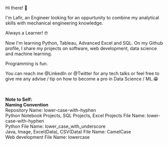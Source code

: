 Hi there! 👋


I'm Lafir, an Engineer looking for an oppurtunity to combine my analytical skills with mechanical engineering knowledge.


Always a Learner! 🤓


Now I'm learning Python, Tableau, Advanced Excel and SQL. 
On my Github profile, I share my projects on software,
web development, data science and machine learning. 


Programming is fun. 


You can reach me @LinkedIn or @Twitter 
for any tech talks or feel free to give 
me any advise / tip on how to become a pro in Data Science / ML.😁 

<br><br>
**Note to Self:**<br>
**Naming Convention**<br>
Repository Name: lower-case-with-hyphen<br>
Python Notebook Projects, SQL Projects, Excel Projects File Name: lower-case-with-hyphen<br>
Python File Name: lower_case_with_underscore<br>
Java, Image, Excel(Data), CSV(Data) File Name: CamelCase<br>
Web development File Name: lowercase<br>
